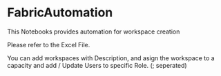 # FabricAutomation
This Notebooks provides automation for workspace creation

Please refer to the Excel File.

You can add workspaces with Description, and asign the workspace to a capacity and add / Update Users to specific Role. (; seperated)


